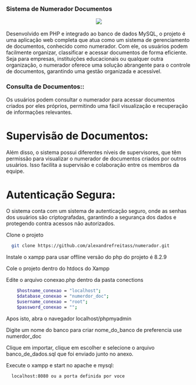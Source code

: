 ### Sistema de Numerador Documentos

<div align="center">
    <img src="https://github.com/alexandrefreitass/numerador/assets/109884524/1f1a55be-8c4e-4a76-82ee-71a6f4e6d531"/>
</div>
<br/>
Desenvolvido em PHP e integrado ao banco de dados MySQL, o projeto é uma aplicação web completa que atua como um sistema de gerenciamento de documentos, 
conhecido como numerador. Com ele, os usuários podem facilmente organizar, classificar e acessar documentos de forma eficiente. Seja para empresas, 
instituições educacionais ou qualquer outra organização, o numerador oferece uma solução abrangente para o controle de documentos, garantindo uma gestão 
organizada e acessível.

### Consulta de Documentos::

Os usuários podem consultar o numerador para acessar documentos criados por eles próprios, permitindo uma fácil visualização e recuperação de informações relevantes.
    
# Supervisão de Documentos:

Além disso, o sistema possui diferentes níveis de supervisores, que têm permissão para visualizar o numerador de documentos criados por outros usuários. Isso facilita a supervisão e colaboração entre os membros da equipe.

# Autenticação Segura:

O sistema conta com um sistema de autenticação seguro, onde as senhas dos usuários são criptografadas, garantindo a segurança dos dados e protegendo contra acessos não autorizados.

Clone o projeto

```bash
  git clone https://github.com/alexandrefreitass/numerador.git
```

Instale o xampp para usar offline versão do php do projeto é 8.2.9

Cole o projeto dentro do htdocs do Xampp

Edite o arquivo conexao.php dentro da pasta conections
```bash
    $hostname_conexao = "localhost";
    $database_conexao = "numerdor_doc";
    $username_conexao = "root";
    $password_conexao = "";
```

Apos isto, abra o navegador localhost/phpmyadmin

Digite um nome do banco para criar nome_do_banco de preferencia use numerdor_doc

Clique em importar, clique em  escolher e selecione o arquivo banco_de_dados.sql que foi enviado junto no anexo.

Execute o xampp e start no apache e mysql:

```bash
  localhost:8080 ou a porta definida por voce
```